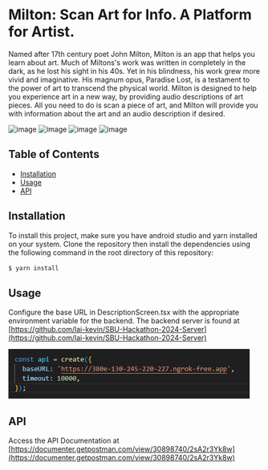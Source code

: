 # Milton: Scan Art for Info. A Platform for Artist.

Named after 17th century poet John Milton, Milton is an app that helps you learn about art. Much of Miltons's work was written in completely in the dark, as he lost his sight in his 40s. Yet in his blindness, his work grew more vivid and imaginative. His magnum opus, Paradise Lost, is a testament to the power of art to transcend the physical world. Milton is designed to help you experience art in a new way, by providing audio descriptions of art pieces. All you need to do is scan a piece of art, and Milton will provide you with information about the art and an audio description if desired.


![image](https://github.com/lai-kevin/SBU-Hackaton-2024-Android/assets/96455410/39413c84-0a0f-4210-afe2-423bbb2a694b)
![image](https://github.com/lai-kevin/SBU-Hackaton-2024-Android/assets/96455410/95034394-bc12-4b2f-b142-5b960afa3b57)
![image](https://github.com/lai-kevin/SBU-Hackaton-2024-Android/assets/96455410/7f88723f-0b82-4ec1-bd9b-7cb2b5986394)
![image](https://github.com/lai-kevin/SBU-Hackaton-2024-Android/assets/96455410/b125e1eb-10ec-4d63-8130-b80cd9bb34d9)

## Table of Contents

- [Installation](#installation)
- [Usage](#usage)
- [API](#api)

## Installation

To install this project, make sure you have android studio and yarn installed on your system. Clone the repository then install the dependencies using the following command in the root directory of this repository:
```bash
$ yarn install
```

## Usage
Configure the base URL in DescriptionScreen.tsx with the appropriate environment variable for the backend.
The backend server is found at [https://github.com/lai-kevin/SBU-Hackathon-2024-Server](https://github.com/lai-kevin/SBU-Hackathon-2024-Server)


![alt text](image.png)

## API

Access the API Documentation at [https://documenter.getpostman.com/view/30898740/2sA2r3Yk8w](https://documenter.getpostman.com/view/30898740/2sA2r3Yk8w)
